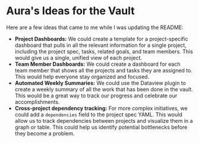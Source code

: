 # Aura's Ideas for the Vault

Here are a few ideas that came to me while I was updating the README:

- **Project Dashboards:** We could create a template for a project-specific dashboard that pulls in all the relevant information for a single project, including the project spec, tasks, related goals, and team members. This would give us a single, unified view of each project.
- **Team Member Dashboards:** We could create a dashboard for each team member that shows all the projects and tasks they are assigned to. This would help everyone stay organized and focused.
- **Automated Weekly Summaries:** We could use the Dataview plugin to create a weekly summary of all the work that has been done in the vault. This would be a great way to track our progress and celebrate our accomplishments.
- **Cross-project dependency tracking:** For more complex initiatives, we could add a `dependencies` field to the project spec YAML. This would allow us to track dependencies between projects and visualize them in a graph or table. This could help us identify potential bottlenecks before they become a problem.